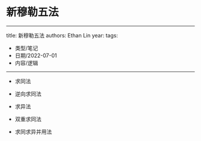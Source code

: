 # 新穆勒五法


---
title: 新穆勒五法
authors: Ethan Lin
year:
tags:
  - 类型/笔记 
  - 日期/2022-07-01 
  - 内容/逻辑 
---



- 求同法

- 逆向求同法

- 求异法

- 双重求同法

- 求同求异并用法


